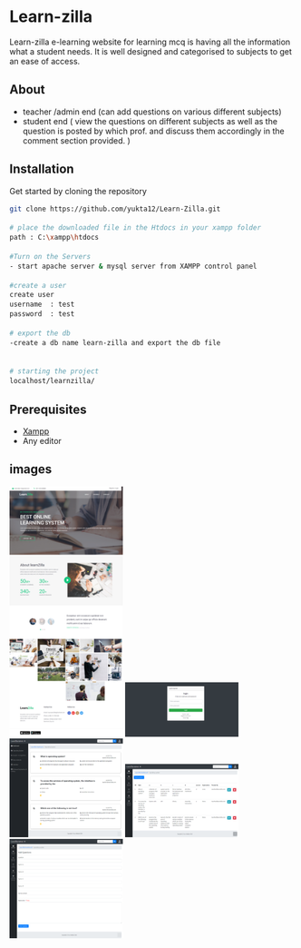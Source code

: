 # Learn-zilla

Learn-zilla e-learning website for learning mcq is having all the information what a student needs. It is well designed and categorised to subjects to get an ease of access.

## About
- teacher /admin end (can add questions on various different subjects)
- student end ( view the questions on different subjects as well as the question is posted by which prof. and discuss them accordingly in the comment section provided. )

## Installation

Get started by cloning the repository

```bash
git clone https://github.com/yukta12/Learn-Zilla.git

# place the downloaded file in the Htdocs in your xampp folder
path : C:\xampp\htdocs

#Turn on the Servers
- start apache server & mysql server from XAMPP control panel

#create a user
create user
username  : test
password  : test

# export the db 
-create a db name learn-zilla and export the db file


# starting the project
localhost/learnzilla/ 

```

## Prerequisites

- [Xampp](https://www.apachefriends.org/download.html)
- Any editor

## images
<img src="https://github.com/yukta12/Learn-Zilla/blob/master/images/home.png" width="200">
<img src="https://github.com/yukta12/Learn-Zilla/blob/master/images/login.png" width="200">
<img src="https://github.com/yukta12/Learn-Zilla/blob/master/images/os.png" width="200">
<img src="https://github.com/yukta12/Learn-Zilla/blob/master/images/teacher.png" width="200">
<img src="https://github.com/yukta12/Learn-Zilla/blob/master/images/postquestion.png" width="200">

